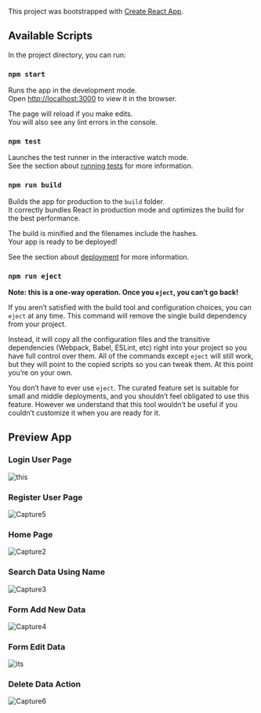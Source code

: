 This project was bootstrapped with [Create React App](https://github.com/facebook/create-react-app).

## Available Scripts

In the project directory, you can run:

### `npm start`

Runs the app in the development mode.<br>
Open [http://localhost:3000](http://localhost:3000) to view it in the browser.

The page will reload if you make edits.<br>
You will also see any lint errors in the console.

### `npm test`

Launches the test runner in the interactive watch mode.<br>
See the section about [running tests](https://facebook.github.io/create-react-app/docs/running-tests) for more information.

### `npm run build`

Builds the app for production to the `build` folder.<br>
It correctly bundles React in production mode and optimizes the build for the best performance.

The build is minified and the filenames include the hashes.<br>
Your app is ready to be deployed!

See the section about [deployment](https://facebook.github.io/create-react-app/docs/deployment) for more information.

### `npm run eject`

**Note: this is a one-way operation. Once you `eject`, you can’t go back!**

If you aren’t satisfied with the build tool and configuration choices, you can `eject` at any time. This command will remove the single build dependency from your project.

Instead, it will copy all the configuration files and the transitive dependencies (Webpack, Babel, ESLint, etc) right into your project so you have full control over them. All of the commands except `eject` will still work, but they will point to the copied scripts so you can tweak them. At this point you’re on your own.

You don’t have to ever use `eject`. The curated feature set is suitable for small and middle deployments, and you shouldn’t feel obligated to use this feature. However we understand that this tool wouldn’t be useful if you couldn’t customize it when you are ready for it.

## Preview App

### Login User Page
![this](https://user-images.githubusercontent.com/45220508/64486522-67af2f80-d258-11e9-93b5-1791b11cdc59.PNG)

### Register User Page 
![Capture5](https://user-images.githubusercontent.com/45220508/64486351-37ff2800-d256-11e9-97be-f8ea37cc1de9.PNG)

### Home Page
![Capture2](https://user-images.githubusercontent.com/45220508/64486418-20746f00-d257-11e9-892a-772262f0b6c3.PNG)

### Search Data Using Name
![Capture3](https://user-images.githubusercontent.com/45220508/64486426-3da93d80-d257-11e9-8c09-94b5cd4e38e2.PNG)

### Form Add New Data
![Capture4](https://user-images.githubusercontent.com/45220508/64486440-7ba66180-d257-11e9-9058-e0b216a31605.PNG)

### Form Edit Data
![its](https://user-images.githubusercontent.com/45220508/64486595-10f62580-d259-11e9-8971-41e7655451e3.PNG)

### Delete Data Action
![Capture6](https://user-images.githubusercontent.com/45220508/64486503-3a628180-d258-11e9-95c0-a7718b403011.PNG)

